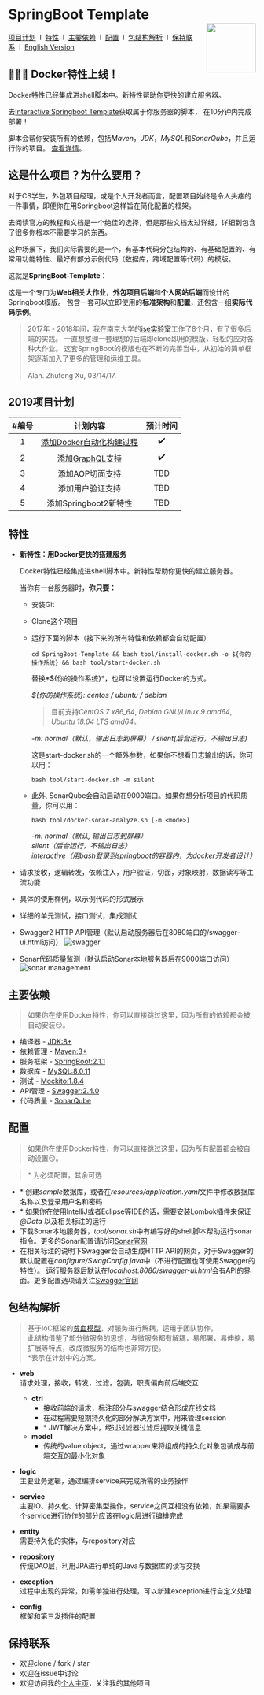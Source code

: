 # SpringBoot Template <img style="float:right;width:100px;padding-top:35px" src="https://img.shields.io/npm/l/vux.svg?style=flat-square" alt="">

[项目计划](#2019项目计划)&nbsp;&nbsp;l&nbsp; 
[特性](#特性)&nbsp;&nbsp;l&nbsp; 
[主要依赖](#主要依赖)&nbsp;&nbsp;l&nbsp; 
[配置](#配置)&nbsp;&nbsp;l&nbsp; 
[包结构解析](#包结构解析)&nbsp;&nbsp;l&nbsp; 
[保持联系](#保持联系)&nbsp;&nbsp;l&nbsp; 
[English Version](README.md)

## :tada::tada::tada: Docker特性上线！
Docker特性已经集成进shell脚本中。新特性帮助你更快的建立服务器。

去[Interactive Springboot Template](https://project.alan-zhufengxu.com/interactive-springboot-template/)获取属于你服务器的脚本，
在10分钟内完成部署！

脚本会帮你安装所有的依赖，包括*Maven*，*JDK*，*MySQL*和*SonarQube*，并且运行你的项目。
[查看详情](#特性)。

## 这是什么项目？为什么要用？ 
对于CS学生，外包项目经理，或是个人开发者而言，配置项目始终是令人头疼的一件事情，即便你在用Springboot这样旨在简化配置的框架。

去阅读官方的教程和文档是一个绝佳的选择，但是那些文档太过详细，详细到包含了很多你根本不需要学习的东西。

这种场景下，我们实际需要的是一个，有基本代码分包结构的、有基础配置的、有常用功能特性、最好有部分示例代码（数据库，跨域配置等代码）的模版。

这就是**SpringBoot-Template**：

这是一个专门为**Web相关大作业**，**外包项目后端**和**个人网站后端**而设计的Springboot模版。
包含一套可以立即使用的**标准架构**和**配置**，还包含一组**实际代码示例**。

> 2017年 - 2018年间，我在南京大学的[ise实验室](http://www.iselab.cn/)工作了8个月，有了很多后端的实践。
一直想整理一套理想的后端即clone即用的模版，轻松的应对各种大作业。
这套SpringBoot的模版也在不断的完善当中，从初始的简单框架逐渐加入了更多的管理和运维工具。\
\
Alan. Zhufeng Xu, 03/14/17.

## 2019项目计划
|   #编号  	|         计划内容         	| 预计时间 	|
|:---------:|:-------------------------:|:---------:|
|   1   	| [添加Docker自动化构建过程](#特性) 	| :heavy_check_mark:	|
|   2   	| [添加GraphQL支持](https://github.com/AlanDelip/SpringBoot-Template/tree/feature-graphql)     	| :heavy_check_mark: 	|
|   3   	|      添加AOP切面支持    	|    TBD   	|
|   4   	|      添加用户验证支持 	    |    TBD   	|
|   5   	|   添加Springboot2新特性   	|    TBD   	|


## 特性
- **新特性：用Docker更快的搭建服务**

    Docker特性已经集成进shell脚本中。新特性帮助你更快的建立服务器。
    
    当你有一台服务器时，**你只要：**
    - 安装Git
    - Clone这个项目 
    - 运行下面的脚本（接下来的所有特性和依赖都会自动配置）
        ```
        cd SpringBoot-Template && bash tool/install-docker.sh -o ${你的操作系统} && bash tool/start-docker.sh
        ```
        替换*${你的操作系统}*，也可以设置运行Docker的方式。
        
        *${你的操作系统}: centos / ubuntu / debian*
        > 目前支持*CentOS 7 x86_64*, *Debian GNU/Linux 9 amd64*, *Ubuntu 18.04 LTS amd64*。
        
        *-m: normal（默认，输出日志到屏幕） / silent(后台运行，不输出日志)*
        
        这是start-docker.sh的一个额外参数，如果你不想看日志输出的话，你可以用：    
         ```
         bash tool/start-docker.sh -m silent
         ```
            
    - 此外, SonarQube会自动启动在9000端口。如果你想分析项目的代码质量，你可以用：
      ```
      bash tool/docker-sonar-analyze.sh [-m <mode>]
      ```
      *-m:  normal（默认, 输出日志到屏幕） <br>
      silent（后台运行，不输出日志） <br>
      interactive（用bash登录到springboot的容器内，为docker开发者设计）*
         
- 请求接收，逻辑转发，依赖注入，用户验证，切面，对象映射，数据读写等主流功能

- 具体的使用样例，以示例代码的形式展示

- 详细的单元测试，接口测试，集成测试

- Swagger2 HTTP API管理（默认启动服务器后在8080端口的/swagger-ui.html访问）
![swagger](https://c1.staticflickr.com/5/4915/31726275207_42bb23af9c_h.jpg)

- Sonar代码质量监测（默认启动Sonar本地服务器后在9000端口访问）
![sonar management](http://mooctest.oss-cn-shanghai.aliyuncs.com/resources/springboot-tmpl/sonar-management.png)

## 主要依赖
> 如果你在使用Docker特性，你可以直接跳过这里，因为所有的依赖都会被自动安装:smirk:。
- 编译器 - [JDK:8+](https://www.java.com/)
- 依赖管理 - [Maven:3+](https://maven.apache.org/download.cgi)
- 服务框架 - [SpringBoot:2.1.1](http://projects.spring.io/spring-boot/)
- 数据库 - [MySQL:8.0.11](https://www.mysql.com/)
- 测试 - [Mockito:1.8.4](http://site.mockito.org/)
- API管理 - [Swagger:2.4.0](http://swagger.io/)
- 代码质量 - [SonarQube](https://www.sonarqube.org/)

## 配置
> 如果你在使用Docker特性，你可以直接跳过这里，因为所有配置都会被自动设置:smirk:。

> \* 为必须配置，其余可选
- \* 创建*sample*数据库，或者在*resources/application.yaml*文件中修改数据库名称以及登录用户名和密码
- \* 如果你在使用IntelliJ或者Eclipse等IDE的话，需要安装Lombok插件来保证 *@Data* 以及相关标注的运行
- 下载Sonar本地服务器，*tool/sonar.sh*中有编写好的shell脚本帮助运行sonar指令。更多的Sonar配置请访问[Sonar官网](https://www.sonarqube.org/)
- 在相关标注的说明下Swagger会自动生成HTTP API的网页，对于Swagger的默认配置在*configure/SwagConfig.java*中（不进行配置也可使用Swagger的特性）。
运行服务器后默认在*localhost:8080/swagger-ui.html*会有API的界面。更多配置选项请关注[Swagger官网](http://swagger.io/)

## 包结构解析
> 基于IoC框架的[贫血模型](https://martinfowler.com/bliki/AnemicDomainModel.html)，对服务进行解耦，适用于团队协作。\
此结构借鉴了部分微服务的思想，与微服务都有解耦，易部署，易伸缩，易扩展等特点，改成微服务的结构也非常方便。\
*表示在计划中的方案。

- **web** \
    请求处理，接收，转发，过滤，包装，职责偏向前后端交互
    - **ctrl**
        - 接收前端的请求，标注部分与swagger结合形成在线文档
        - 在过程需要短期持久化的部分解决方案中，用来管理session
        - \* JWT解决方案中，经过过滤器过滤后提取关键信息
    - **model**
        - 传统的value object，通过wrapper来将组成的持久化对象包装成与前端交互的最小化对象
     
- **logic**\
    主要业务逻辑，通过编排service来完成所需的业务操作

- **service**\
    主要IO、持久化、计算密集型操作，service之间互相没有依赖，如果需要多个service进行协作的部分应该在logic层进行编排完成

- **entity**\
    需要持久化的实体，与repository对应
    
- **repository**\
    传统DAO层，利用JPA进行单纯的Java与数据库的读写交换
    
- **exception**\
    过程中出现的异常，如需单独进行处理，可以新建exception进行自定义处理
    
- **config**\
    框架和第三发插件的配置

## 保持联系
- 欢迎clone / fork / star
- 欢迎在issue中讨论
- 欢迎访问我的[个人主页](https://www.alan-zhufengxu.com)，关注我的其他项目